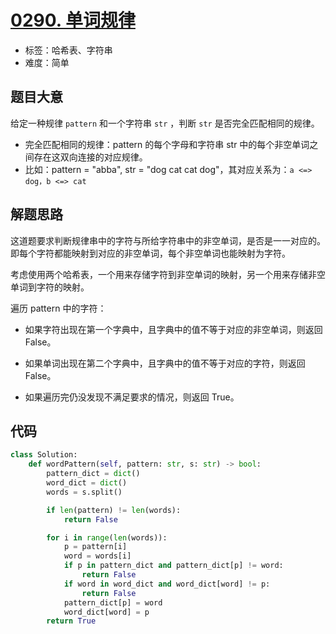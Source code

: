 # [0290. 单词规律](https://leetcode.cn/problems/word-pattern/)

- 标签：哈希表、字符串
- 难度：简单

## 题目大意

给定一种规律 `pattern` 和一个字符串 `str` ，判断 `str` 是否完全匹配相同的规律。

- 完全匹配相同的规律：pattern 的每个字母和字符串 str 中的每个非空单词之间存在这双向连接的对应规律。
- 比如：pattern = "abba", str = "dog cat cat dog"，其对应关系为：`a <=> dog，b <=> cat`

## 解题思路

这道题要求判断规律串中的字符与所给字符串中的非空单词，是否是一一对应的。即每个字符都能映射到对应的非空单词，每个非空单词也能映射为字符。

考虑使用两个哈希表，一个用来存储字符到非空单词的映射，另一个用来存储非空单词到字符的映射。

遍历 pattern 中的字符：

- 如果字符出现在第一个字典中，且字典中的值不等于对应的非空单词，则返回 False。
- 如果单词出现在第二个字典中，且字典中的值不等于对应的字符，则返回 False。

- 如果遍历完仍没发现不满足要求的情况，则返回 True。

## 代码

```python
class Solution:
    def wordPattern(self, pattern: str, s: str) -> bool:
        pattern_dict = dict()
        word_dict = dict()
        words = s.split()

        if len(pattern) != len(words):
            return False

        for i in range(len(words)):
            p = pattern[i]
            word = words[i]
            if p in pattern_dict and pattern_dict[p] != word:
                return False
            if word in word_dict and word_dict[word] != p:
                return False
            pattern_dict[p] = word
            word_dict[word] = p
        return True
```

